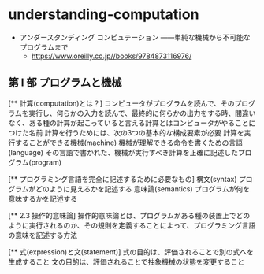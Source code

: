 # understanding-computation

- アンダースタンディング コンピュテーション ――単純な機械から不可能なプログラムまで
  - https://www.oreilly.co.jp//books/9784873116976/

## 第 Ⅰ 部 プログラムと機械

[** 計算(computation)とは？]
 コンピュータがプログラムを読んで、そのプログラムを実行し、何らかの入力を読んで、最終的に何らかの出力をする時、間違いなく、ある種の計算が起こっていると言える計算とはコンピュータがやることにつけた名前
 計算を行うためには、次の3つの基本的な構成要素が必要
  計算を実行することができる機械(machine)
  機械が理解できる命令を書くための言語(language)
  その言語で書かれた、機械が実行すべき計算を正確に記述したプログラム(program)

[** プログラミング言語を完全に記述するために必要なもの]
 構文(syntax)
  プログラムがどのように見えるかを記述する
 意味論(semantics)
  プログラムが何を意味するかを記述する

[** 2.3 操作的意味論]
 操作的意味論とは、プログラムがある種の装置上でどのように実行されるのか、その規則を定義することによって、プログラミング言語の意味を記述する方法

[** 式(expression)と文(statement)]
 式の目的は、評価されることで別の式へを生成すること
 文の目的は、評価されることで抽象機械の状態を変更すること
